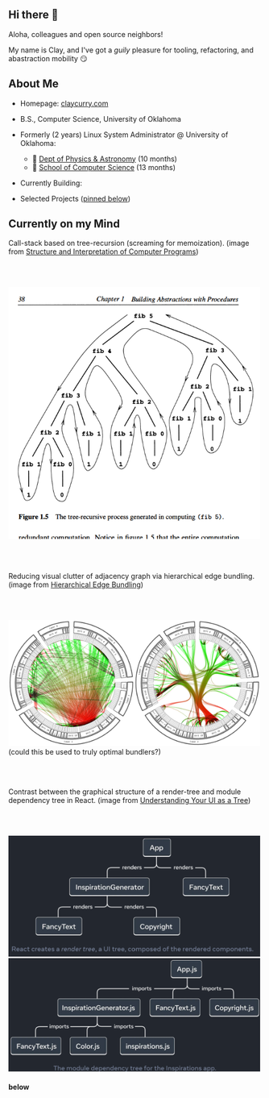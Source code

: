 ## Hi there 👋

Aloha, colleagues and open source neighbors! 

My name is Clay, and I've got a *guily* pleasure for tooling, refactoring, and abastraction mobility 😏 


<!--
Until i find a better resource, heres a pretty 
Software tools come in many forms:
Binary compatibility analysis tools
Bug databases: Comparison of issue tracking systems – Including bug tracking systems
Build tools: Build automation, List of build automation software
Call graph
Code coverage: Code coverage#Software code coverage tools.
Code review: List of tools for code review
Code sharing sites: Freshmeat, Krugle, SourceForge, GitHub. See also Code search engines.
Compilation and linking tools: GNU toolchain, gcc, Microsoft Visual Studio, CodeWarrior, Xcode, ICC
Debuggers: Debugger#List of debuggers. See also Debugging.
Disassemblers: Generally reverse-engineering tools.
Documentation generators: Comparison of documentation generators, help2man, Plain Old Documentation, asciidoc
Formal methods: Mathematical techniques for specification, development and verification
GUI interface generators
Library interface generators: SWIG
Integration Tools
Memory debuggers are frequently used in programming languages (such as C and C++) that allow manual memory management and thus the possibility of memory leaks and other problems. They are also useful to optimize efficiency of memory usage. Examples: dmalloc, Electric Fence, Insure++, Valgrind
Parser generators: Parsing#Parser development software
Performance analysis or profiling: List of performance analysis tools
Revision control: List of revision control software, Comparison of revision control software
Scripting languages: PHP, AWK, Perl, Python, REXX, Ruby, Shell, Tcl
Search: grep, find
Source code Clones/Duplications Finding: Duplicate code#Tools
Source code editor
Text editors: List of text editors, Comparison of text editors
Source code formatting: indent, pretty-printers, beautifiers, minifiers
Source code generation tools: Automatic programming#Implementations
Static code analysis: lint, List of tools for static code analysis
Unit testing: List of unit testing frameworks
IDEs
-->

## About Me

- Homepage: [claycurry.com](https://claycurry.com)

- B.S., Computer Science, University of Oklahoma

- Formerly (2 years) Linux System Administrator @ University of Oklahoma:
  - 🔭 [Dept of Physics & Astronomy](https://ou.edu/cas/physics-astronomy) (10 months)
  - 👾 [School of Computer Science](https://cs.ou.edu) (13 months)

- Currently Building:
 
- Selected Projects ([pinned below](#below))

## Currently on my Mind

Call-stack based on tree-recursion (screaming for memoization). (image from [Structure and Interpretation of Computer Programs](https://web.mit.edu/6.001/6.037/sicp.pdf))

<br><br>

<img src="https://github.com/clay-curry/clay-curry/blob/main/procedure-graph.png" alt="Call-stack shape for a computation based on tree-recursion" width="500" />

<br><br>

Reducing visual clutter of adjacency graph via hierarchical edge bundling. (image from [Hierarchical Edge Bundling](https://www.data-to-viz.com/graph/edge_bundling.html))

<br><br>

<img src="https://github.com/clay-curry/clay-curry/blob/main/edge-bundling.png" alt="Reducing visual clutter of adjacency graph via hierarchical edge bundling." width="500" />
(could this be used to truly optimal bundlers?)

<br><br>


Contrast between the graphical structure of a render-tree and module dependency tree in React. (image from [Understanding Your UI as a Tree](https://react.dev/learn/understanding-your-ui-as-a-tree))

<br><br>

<img src="https://github.com/clay-curry/clay-curry/blob/main/render-tree.png" alt="Render Tree" width="500" />
<img src="https://github.com/clay-curry/clay-curry/blob/main/dependency-tree.png" alt="Dependency Tree" width="500" />

#### below
